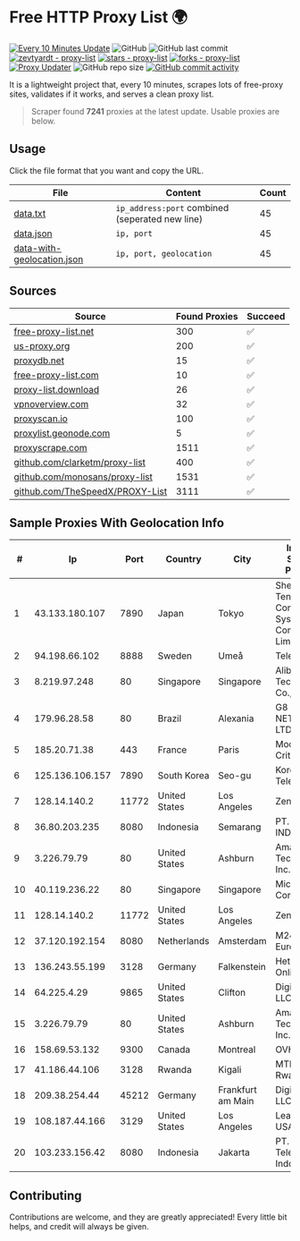 
# Free HTTP Proxy List 🌍

[![Every 10 Minutes Update](https://github.com/mertguvencli/http-proxy-list/actions/workflows/main.yml/badge.svg?branch=main)](https://github.com/mertguvencli/http-proxy-list/actions/workflows/main.yml)
![GitHub](https://img.shields.io/github/license/mertguvencli/http-proxy-list)
![GitHub last commit](https://img.shields.io/github/last-commit/mertguvencli/http-proxy-list)
[![zevtyardt - proxy-list](https://img.shields.io/static/v1?label=zevtyardt&message=proxy-list&color=blue&logo=github)](https://github.com/zevtyardt/proxy-list "Go to GitHub repo")
[![stars - proxy-list](https://img.shields.io/github/stars/zevtyardt/proxy-list?style=social)](https://github.com/zevtyardt/proxy-list)
[![forks - proxy-list](https://img.shields.io/github/forks/zevtyardt/proxy-list?style=social)](https://github.com/zevtyardt/proxy-list)
[![Proxy Updater](https://github.com/zevtyardt/proxy-list/workflows/Proxy%20Updater/badge.svg)](https://github.com/zevtyardt/proxy-list/actions?query=workflow:"Proxy+Updater")
![GitHub repo size](https://img.shields.io/github/repo-size/zevtyardt/proxy-list)
[![GitHub commit activity](https://img.shields.io/github/commit-activity/m/zevtyardt/proxy-list?logo=commits)](https://github.com/zevtyardt/proxy-list/commits/main)

It is a lightweight project that, every 10 minutes, scrapes lots of free-proxy sites, validates if it works, and serves a clean proxy list.

> Scraper found **7241** proxies at the latest update. Usable proxies are below.

## Usage

Click the file format that you want and copy the URL.

|File|Content|Count|
|----|-------|-----|
|[data.txt](https://raw.githubusercontent.com/mertguvencli/http-proxy-list/main/proxy-list/data.txt)|`ip_address:port` combined (seperated new line)|45|
|[data.json](https://raw.githubusercontent.com/mertguvencli/http-proxy-list/main/proxy-list/data.json)|`ip, port`|45|
|[data-with-geolocation.json](https://raw.githubusercontent.com/mertguvencli/http-proxy-list/main/proxy-list/data-with-geolocation.json)|`ip, port, geolocation`|45|

## Sources

|Source|Found Proxies|Succeed|
|------|-------------|-------|
|[free-proxy-list.net](https://free-proxy-list.net)|300|✅|
|[us-proxy.org](https://www.us-proxy.org)|200|✅|
|[proxydb.net](http://proxydb.net)|15|✅|
|[free-proxy-list.com](https://free-proxy-list.com/?page=&port=&type%5B%5D=http&type%5B%5D=https&up_time=0&search=Search)|10|✅|
|[proxy-list.download](https://www.proxy-list.download/HTTP)|26|✅|
|[vpnoverview.com](https://vpnoverview.com/privacy/anonymous-browsing/free-proxy-servers)|32|✅|
|[proxyscan.io](https://www.proxyscan.io)|100|✅|
|[proxylist.geonode.com](https://proxylist.geonode.com/api/proxy-list?limit=300&page=1&sort_by=lastChecked&sort_type=desc&protocols=http,https)|5|✅|
|[proxyscrape.com](https://api.proxyscrape.com/v2/?request=displayproxies&protocol=http&timeout=10000&country=all&ssl=all&anonymity=all)|1511|✅|
|[github.com/clarketm/proxy-list](https://raw.githubusercontent.com/clarketm/proxy-list/master/proxy-list-raw.txt)|400|✅|
|[github.com/monosans/proxy-list](https://raw.githubusercontent.com/monosans/proxy-list/main/proxies/http.txt)|1531|✅|
|[github.com/TheSpeedX/PROXY-List](https://raw.githubusercontent.com/TheSpeedX/PROXY-List/master/http.txt)|3111|✅|


## Sample Proxies With Geolocation Info

|#|Ip|Port|Country|City|Internet Service Provider|
|-|--|----|-------|----|-------------------------|
|1|43.133.180.107|7890|Japan|Tokyo|Shenzhen Tencent Computer Systems Company Limited|
|2|94.198.66.102|8888|Sweden|Umeå|Telecom3|
|3|8.219.97.248|80|Singapore|Singapore|Alibaba (US) Technology Co., Ltd.|
|4|179.96.28.58|80|Brazil|Alexania|G8 NETWORKS LTDA|
|5|185.20.71.38|443|France|Paris|Mod Mission Critical LLC|
|6|125.136.106.157|7890|South Korea|Seo-gu|Korea Telecom|
|7|128.14.140.2|11772|United States|Los Angeles|Zenlayer Inc|
|8|36.80.203.235|8080|Indonesia|Semarang|PT. TELKOM INDONESIA|
|9|3.226.79.79|80|United States|Ashburn|Amazon Technologies Inc.|
|10|40.119.236.22|80|Singapore|Singapore|Microsoft Corporation|
|11|128.14.140.2|11772|United States|Los Angeles|Zenlayer Inc|
|12|37.120.192.154|8080|Netherlands|Amsterdam|M247 Europe SRL|
|13|136.243.55.199|3128|Germany|Falkenstein|Hetzner Online GmbH|
|14|64.225.4.29|9865|United States|Clifton|DigitalOcean, LLC|
|15|3.226.79.79|80|United States|Ashburn|Amazon Technologies Inc.|
|16|158.69.53.132|9300|Canada|Montreal|OVH SAS|
|17|41.186.44.106|3128|Rwanda|Kigali|MTN Rwandacell|
|18|209.38.254.44|45212|Germany|Frankfurt am Main|DigitalOcean, LLC|
|19|108.187.44.166|3129|United States|Los Angeles|Leaseweb USA, Inc.|
|20|103.233.156.42|8080|Indonesia|Jakarta|PT. Mora Telematika Indonesia|



## Contributing

Contributions are welcome, and they are greatly appreciated! Every
little bit helps, and credit will always be given.

